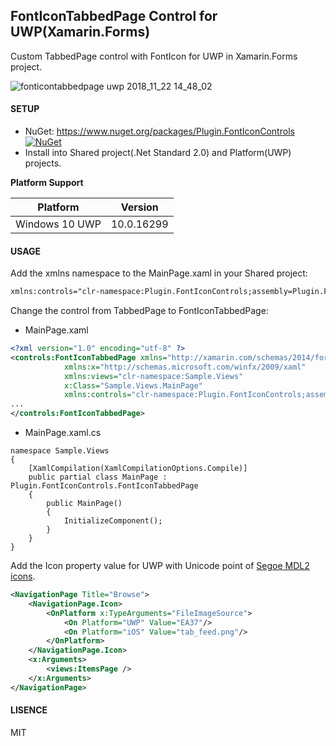 ## FontIconTabbedPage Control for UWP(Xamarin.Forms)

Custom TabbedPage control with FontIcon for UWP in Xamarin.Forms project.

![fonticontabbedpage uwp 2018_11_22 14_48_02](https://user-images.githubusercontent.com/45218829/48885451-bcb9ba80-ee6b-11e8-81bf-c2c9f982a5fd.png)

#### SETUP
* NuGet: https://www.nuget.org/packages/Plugin.FontIconControls [![NuGet](https://img.shields.io/nuget/v/Plugin.FontIconControls.svg?label=NuGet)](https://www.nuget.org/packages/Plugin.FontIconControls/)
* Install into Shared project(.Net Standard 2.0) and Platform(UWP) projects.

**Platform Support**

|Platform|Version|
| -------------------  | :------------------: |
|Windows 10 UWP|10.0.16299|

#### USAGE

Add the xmlns namespace to the MainPage.xaml in your Shared project:
```xml
xmlns:controls="clr-namespace:Plugin.FontIconControls;assembly=Plugin.FontIconControls"
```

Change the control from TabbedPage to FontIconTabbedPage:

* MainPage.xaml
```xml
<?xml version="1.0" encoding="utf-8" ?>
<controls:FontIconTabbedPage xmlns="http://xamarin.com/schemas/2014/forms"
            xmlns:x="http://schemas.microsoft.com/winfx/2009/xaml"
            xmlns:views="clr-namespace:Sample.Views"
            x:Class="Sample.Views.MainPage"
            xmlns:controls="clr-namespace:Plugin.FontIconControls;assembly=Plugin.FontIconControls">
...
</controls:FontIconTabbedPage>
```

* MainPage.xaml.cs
```
namespace Sample.Views
{
    [XamlCompilation(XamlCompilationOptions.Compile)]
    public partial class MainPage : Plugin.FontIconControls.FontIconTabbedPage
    {
        public MainPage()
        {
            InitializeComponent();
        }
    }
}
```

Add the Icon property value for UWP with Unicode point of [Segoe MDL2 icons](https://docs.microsoft.com/en-us/windows/uwp/design/style/segoe-ui-symbol-font).
```xml
<NavigationPage Title="Browse">
    <NavigationPage.Icon>
        <OnPlatform x:TypeArguments="FileImageSource">
            <On Platform="UWP" Value="EA37"/>
            <On Platform="iOS" Value="tab_feed.png"/>
        </OnPlatform>
    </NavigationPage.Icon>
    <x:Arguments>
        <views:ItemsPage />
    </x:Arguments>
</NavigationPage>
```

#### LISENCE
MIT
